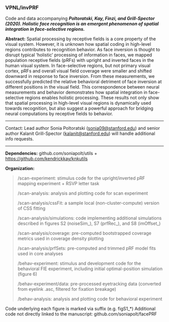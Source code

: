 ### VPNL/invPRF
Code and data accompanying ***Poltoratski, Kay, Finzi, and Grill-Spector (2020). Holistic face recognition is an emergent phenomenon of spatial integration in face-selective regions.***

**Abstract:** Spatial processing by receptive fields is a core property of the visual system. However, it is unknown how spatial coding in high-level regions contributes to recognition behavior. As face inversion is thought to disrupt typical ‘holistic’ processing of information in faces, we mapped population receptive fields (pRFs) with upright and inverted faces in the human visual system. In face-selective regions, but not primary visual cortex, pRFs and overall visual field coverage were smaller and shifted downward in response to face inversion. From these measurements, we successfully predicted the relative behavioral detriment of face inversion at different positions in the visual field. This correspondence between neural measurements and behavior demonstrates how spatial integration in face-selective regions enables holistic processing. These results not only show that spatial processing in high-level visual regions is dynamically used towards recognition, but also suggest a powerful approach for bridging neural computations by receptive fields to behavior. 

_________________________

Contact: Lead author Sonia Poltoratski (sonia09@stanford.edu) and senior author Kalanit Grill-Spector (kalanit@stanford.edu) will handle additional info requests.
_________________________

**Dependencies:** github.com/soniapolt/utils + https://github.com/kendrickkay/knkutils

**Organization:** 
>
>/scan-experiment: 		stimulus code for the upright/inverted pRF mapping experiment + RSVP letter task 
> 
>/scan-analysis: 		analysis and plotting code for scan experiment  
>
>/scan-analysis/cssFit:		a sample local (non-cluster-compute) version of CSS fitting  
>
>/scan-analysis/simulations: 	code implementing additional simulations described in figures S2 (noiseSim_), S7 (prfRec_), and S8 (imOffset_)  
>
>/scan-analysis/coverage: 	pre-computed bootstrapped coverage metrics used in coverage density plotting  
>
>/scan-analysis/prfSets: 	pre-computed and trimmed pRF model fits used in core analyses  
>
>/behav-experiment: 		stimulus and development code for the behavioral FIE experiment, including initial optimal-position simulation (figure 6)     
>
>/behav-experiment/data:		pre-processed eyetracking data (converted from eyelink .asc, filtered for fixation breakage)  
>
>/behav-analysis:		analysis and plotting code for behavioral experiment  

Code underlying each figure is marked via suffix (e.g. figS1_*)
Additional code not directly linked to the manuscript: github.com/soniapolt/facePRF
